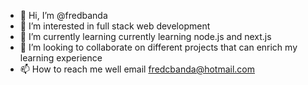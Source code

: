 - 👋 Hi, I’m @fredbanda
- 👀 I’m interested in full stack web development
- 🌱 I’m currently learning currently learning node.js and next.js
- 💞️ I’m looking to collaborate on different projects that can enrich my learning experience
- 📫 How to reach me well email fredcbanda@hotmail.com

<!---
fredbanda/fredbanda is a ✨ special ✨ repository because its `README.md` (this file) appears on your GitHub profile.
You can click the Preview link to take a look at your changes.
--->
